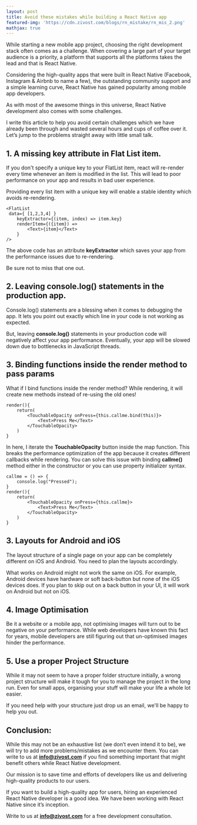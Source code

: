 ```yaml
---
layout: post
title: Avoid these mistakes while building a React Native app
featured-img: 'https://cdn.zivost.com/blogs/rn_mistake/rn_mis_2.png'
mathjax: true
---
```


While starting a new mobile app project, choosing the right development stack often comes as a challenge. When covering a large part of your target audience is a priority, a platform that supports all the platforms takes the lead and that is React Native.

Considering the high-quality apps that were built in React Native (Facebook, Instagram & Airbnb to name a few), the outstanding community support and a simple learning curve, React Native has gained popularity among mobile app developers.

As with most of the awesome things in this universe, React Native development also comes with some challenges.

I write this article to help you avoid certain challenges which we have already been through and wasted several hours and cups of coffee over it. Let’s jump to the problems straight away with little small talk.

## 1\. A missing key attribute in Flat List item.

If you don't specify a unique key to your FlatList item, react will re-render every time whenever an item is modified in the list. This will lead to poor performance on your app and results in bad user experience.

Providing every list item with a unique key will enable a stable identity which avoids re-rendering.

~~~JSX
<FlatList
 data={ [1,2,3,4] }
    keyExtractor={(item, index) => item.key}
    renderItem={({item}) =>
        <Text>{item}</Text>
    }
/>
~~~

The above code has an attribute **keyExtractor** which saves your app from the performance issues due to re-rendering.&nbsp;

Be sure not to miss that one out.

## 2\. Leaving **console.log()** statements in the production app.

Console.log() statements are a blessing when it comes to debugging the app. It lets you point out exactly which line in your code is not working as expected.

But, leaving **console.log()** statements in your production code will negatively affect your app performance. Eventually, your app will be slowed down due to bottlenecks in JavaScript threads.

## 3\. Binding functions inside the render method to pass params

What if I bind functions inside the render method? While rendering, it will create new methods instead of re-using the old ones\!

~~~JSX
render(){
    return(
        <TouchableOpacity onPress={this.callme.bind(this)}>
            <Text>Press Me</Text>
        </TouchableOpacity>
    )
}
~~~

In here, I iterate the **TouchableOpacity** button inside the map function. This breaks the performance optimization of the app because it creates different callbacks while rendering. You can solve this issue with binding **callme()** method either in the constructor or you can use property initializer syntax.

~~~JSX
callme = () => {
    console.log("Pressed");
}
render(){
    return(
        <TouchableOpacity onPress={this.callme}>
            <Text>Press Me</Text>
        </TouchableOpacity>
    )
}
~~~

## 3\. Layouts for Android and iOS

The layout structure of a single page on your app can be completely different on iOS and Android. You need to plan the layouts accordingly.

What works on Android might not work the same on iOS. For example, Android devices have hardware or soft back-button but none of the iOS devices does. If you plan to skip out on a back button in your UI, it will work on Android but not on iOS.

## 4\. Image Optimisation

Be it a website or a mobile app, not optimising images will turn out to be negative on your performance. While web developers have known this fact for years, mobile developers are still figuring out that un-optimised images hinder the performance.

## 5\. Use a proper Project Structure

While it may not seem to have a proper folder structure initially, a wrong project structure will make it tough for you to manage the project in the long run. Even for small apps, organising your stuff will make your life a whole lot easier.

If you need help with your structure just drop us an email, we'll be happy to help you out.

## Conclusion:

While this may not be an exhaustive list (we don’t even intend it to be), we will try to add more problems/mistakes as we encounter them. You can write to us at **info@zivost.com** if you find something important that might benefit others while React Native development.&nbsp;

Our mission is to save time and efforts of developers like us and delivering high-quality products to our users.

If you want to build a high-quality app for users, hiring an experienced React Native developer is a good idea. We have been working with React Native since it’s inception.&nbsp;

Write to us at **info@zivost.com** for a free development consultation.